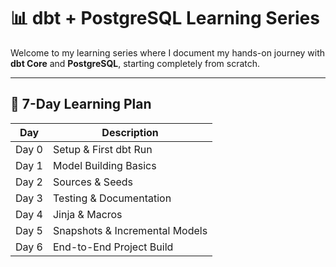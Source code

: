 # 📊 dbt + PostgreSQL Learning Series

Welcome to my learning series where I document my hands-on journey with **dbt Core** and **PostgreSQL**, starting completely from scratch.

---

## 📅 7-Day Learning Plan

| Day |  Description |
|-----|-------------|
| Day 0 | Setup & First dbt Run | Install PostgreSQL, set up virtualenv, install dbt, connect to db, and run your first dbt model. |
| Day 1 |  Model Building Basics | Learn how to structure dbt models, use folders, materializations (`view`, `table`), and schema. |
| Day 2 |  Sources & Seeds | Define sources (`source:`), use seed data, and understand how dbt references external tables. |
| Day 3 |  Testing & Documentation | Write tests (unique, not null), add documentation, and generate a dbt docs site. |
| Day 4 |  Jinja & Macros | Use Jinja templates, create reusable macros, and understand how logic is added in dbt. |
| Day 5 |  Snapshots & Incremental Models | Learn about slowly changing dimensions using `snapshots` and `incremental` materializations. |
| Day 6 |  End-to-End Project Build | Build a mini analytics project using raw → staging → marts pattern with sources, models, and tests. |
